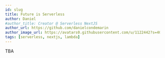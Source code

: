 ```yaml
---
id: slug
title: Future is Serverless
author: Daniel
#author_title: Creator @ Serverless NextJS
author_url: https://github.com/danielcondemarin
author_image_url: https://avatars0.githubusercontent.com/u/1122442?s=400&u=fb2a892703cf6fdfa40f75a44b32c89a9eae4b65&v=4
tags: [serverless, nextjs, lambda]
---
```


TBA
